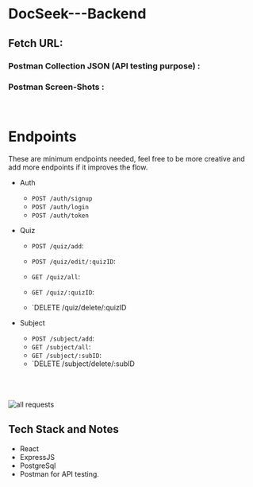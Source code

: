 # DocSeek---Backend
## Fetch URL: 
### Postman Collection JSON (API testing purpose) : 
### Postman Screen-Shots : 
<br>

# Endpoints

These are minimum endpoints needed, feel free to be more creative and add more endpoints if it improves the flow.
- Auth
  - `POST /auth/signup`  
  - `POST /auth/login`
  - `POST /auth/token`
  
- Quiz
  - `POST /quiz/add`: 
  
  - `POST /quiz/edit/:quizID`: 
  
  - `GET /quiz/all`: 
  
  - `GET /quiz/:quizID`: 
  
  - `DELETE /quiz/delete/:quizID
  
- Subject
  - `POST /subject/add`: 
  - `GET /subject/all`: 
  - `GET /subject/:subID`: 
  - `DELETE /subject/delete/:subID

  <br>
  <br>
  <br>
![all requests]()
## Tech Stack and Notes
- React
- ExpressJS
- PostgreSql
- Postman for API testing.
